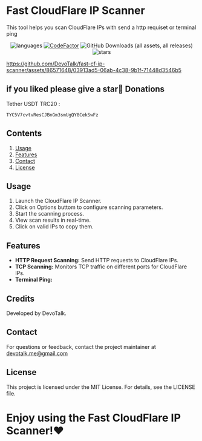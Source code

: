 # Fast CloudFlare IP Scanner 
This tool helps you scan CloudFlare IPs with send a http requiset or terminal ping
<p align="center">
    <img src="https://img.shields.io/github/languages/top/DevoTalk/fast-cf-ip-scanner" alt="languages" >
    <a href="https://www.codefactor.io/repository/github/devotalk/fast-cf-ip-scanner"><img src="https://www.codefactor.io/repository/github/devotalk/fast-cf-ip-scanner/badge" alt="CodeFactor" /></a>
    <img alt="GitHub Downloads (all assets, all releases)" src="https://img.shields.io/github/downloads/DevoTalk/fast-cf-ip-scanner/total">
    <img src="https://img.shields.io/github/stars/DevoTalk/fast-cf-ip-scanner" alt="stars">
</p>


https://github.com/DevoTalk/fast-cf-ip-scanner/assets/86571648/03913ad5-06ab-4c38-9b1f-71448d3546b5


## if you liked please give a star🌟  Donations
Tether USDT TRC20 : 
```
TYC5V7cvtvResCJBnGm3smUgQY8CekSwFz
```

## Contents

1. [Usage](#Usage)
2. [Features](#Features)
3. [Contact](#Contact)
4. [License](#license)


## Usage

1. Launch the CloudFlare IP Scanner.
2. Click on Options buttom to configure scanning parameters.
3. Start the scanning process.
4. View scan results in real-time.
5. Click on valid IPs to copy them.
   




## Features

* **HTTP Request Scanning:** Send HTTP requests to CloudFlare IPs.
* **TCP Scanning:** Monitors TCP traffic on different ports for CloudFlare IPs.
* **Terminal Ping:** 


## Credits

Developed by DevoTalk.

## Contact

For questions or feedback, contact the project maintainer at devotalk.me@gmail.com


## License

This project is licensed under the MIT License. For details, see the LICENSE file.

# Enjoy using the Fast CloudFlare IP Scanner!❤️
